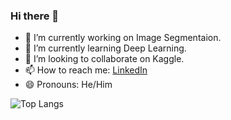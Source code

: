 ### Hi there 👋

- 🔭 I’m currently working on Image Segmentaion.
- 🌱 I’m currently learning Deep Learning.
- 👯 I’m looking to collaborate on Kaggle.
- 📫 How to reach me: [LinkedIn](https://www.linkedin.com/in/its-mohdanas/)
- 😄 Pronouns: He/Him

<!-- [![Top Langs](https://github-readme-stats.vercel.app/api/top-langs/?username=anuraghazra&langs_count=8)](https://github.com/anuraghazra/github-readme-stats)] -->


![Top Langs](https://github-readme-stats.vercel.app/api/top-langs/?username=its-mohdanas&layout=compact&theme=dracula)

<!--![](https://github-readme-stats.vercel.app/api?username=its-mohdanas&&show_icons=true&theme=dracula)-->

<!-- &theme=tokyonight -->


<!--
- 🤔 I’m looking for help with 
- 💬 Ask me about ...

- ⚡ Fun fact: ...
-->

